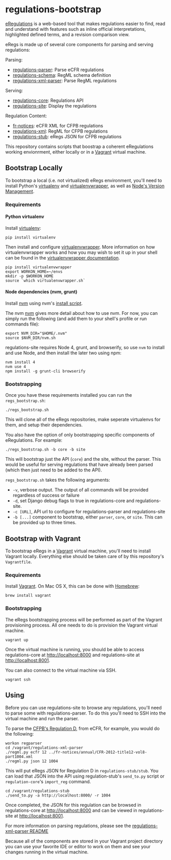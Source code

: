 # regulations-bootstrap

[eRegulations](http://cfpb.github.io/eRegulations) is a web-based tool 
that makes regulations easier to find, read and understand with 
features such as inline official interpretations, highlighted defined 
terms, and a revision comparison view.

eRegs is made up of several core components for parsing and serving
regulations:

Parsing:

* [regulations-parser](https://github.com/cfpb/regulations-parser): Parse eCFR regulations
* [regulations-schema](https://github.com/cfpb/regulations-schema): RegML schema definition
* [regulations-xml-parser](https://github.com/cfpb/regulations-xml-parser): Parse RegML regulations

Serving:

* [regulations-core](https://github.com/cfpb/regulations-core): Regulations API
* [regulations-site](https://github.com/cfpb/regulations-site): Display the regulations

Regulation Content:

* [fr-notices](https://github.com/cfpb/fr-notices): eCFR XML for CFPB regulations
* [regulations-xml](https://github.com/cfpb/regulations-xml): RegML for CFPB regulations 
* [regulations-stub](https://github.com/cfpb/regulations-stub): eRegs JSON for CFPB regulations

This repository contains scripts that boostrap a coherent eRegulations 
working envionrment, either locally or in a 
[Vagrant](https://www.vagrantup.com/) virtual machine.

## Bootstrap Locally

To bootstrap a local (i.e. not virtualized) eRegs environment, you'll
need to install Python's 
[virtualenv](https://virtualenv.readthedocs.org/en/latest/) 
and 
[virtualenvwrapper](https://virtualenvwrapper.readthedocs.org/en/latest/), 
as well as
[Node's Version Management](https://github.com/creationix/nvm).

### Requirements

#### Python virtualenv

Install [virtualenv](https://virtualenv.pypa.io/en/latest/):

```shell
pip install virtualenv
```

Then install and configure 
[virtualenvwrapper](https://virtualenvwrapper.readthedocs.org/en/latest/). 
More information on how virtualenvwrapper works and how you may wish to 
set it up in your shell can be found in the 
[virtualenvwrapper documentation](https://virtualenvwrapper.readthedocs.org/en/latest/install.html).

```shell
pip install virtualenvwrapper
export WORKON_HOME=~/envs
mkdir -p $WORKON_HOME
source `which virtualenvwrapper.sh`
```

#### Node dependencies (nvm, grunt)

Install [nvm](https://github.com/creationix/nvm) using nvm's 
[install script](https://github.com/creationix/nvm#install-script).

The nvm [nvm](https://github.com/creationix/nvm/blob/master/README.markdown) 
gives more detail about how to use nvm. For now, you can simply run the
following (and add them to your shell's profile or run commands file):

```
export NVM_DIR="$HOME/.nvm"
source $NVM_DIR/nvm.sh
```

regulations-site requires Node 4, grunt, and browserify, so use `nvm` 
to install and use Node, and then install the later two using npm:


```
nvm install 4
nvm use 4
npm install -g grunt-cli browserify
```


### Bootstrapping

Once you have these requirements installed you can run the
`regs_bootstrap.sh`:

```shell
./regs_bootstrap.sh
```

This will clone all of the eRegs repositories, make seperate virtualenvs 
for them, and setup their dependencies.

You also have the option of only bootstrapping specific components of
eRegulations. For example:

```shell
./regs_bootstrap.sh -b core -b site
```

This will bootstrap just the API (`core`) and the site, without the
parser. This would be useful for serving regulations that have already
been parsed (which then just need to be added to the API).

`regs_bootstrap.sh` takes the following arguments:

* `-v`, verbose output. The output of all commands will be provided
  regardless of success or failure
* `-d`, set Django debug flags to true in regulations-core and
  regulations-site.
* `-c [URL]`, API url to configure for regulations-parser and
  regulations-site
* `-b [...]` component to bootstrap, either `parser`, `core`, or `site`.
  This can be provided up to three times.

## Bootstrap with Vagrant

To bootstrap eRegs in a [Vagrant](https://www.vagrantup.com/) virtual 
machine, you'll need to install Vagrant locally. Everything else should 
be taken care of by this repository's `Vagrantfile`.

### Requirements

Install [Vagrant](https://www.vagrantup.com/). On Mac OS X, this can be
done with [Homebrew](http://brew.sh):

```shell
brew install vagrant
```

### Bootstrapping

The eRegs bootstrapping process will be performed as part of the Vagrant
provisioning process. All one needs to do is provision the Vagrant
virtual machine. 

```shell
vagrant up
```

Once the virtual machine is running, you should be able to access
regulations-core at [http://localhost:8000](http://localhost:8000) and 
regulations-site at [http://localhost:8001](http://localhost:8001).

You can also connect to the virtual machine via SSH.

```shell
vagrant ssh
```

## Using

Before you can use regulations-site to browse any regulations, you'll
need to parse some with regulations-parser. To do this you'll need to
SSH into the virtual machine and run the parser. 

To parse the [CFPB's Regulation D](http://www.consumerfinance.gov/eregulations/1004), 
from eCFR, for example, you would do the following:

```shell
workon regparser
cd /vagrant/regulations-xml-parser
./regml.py ecfr 12 ../fr-notices/annual/CFR-2012-title12-vol8-part1004.xml
./regml.py json 12 1004
```

This will put eRegs JSON for Regulation D in `regulations-stub/stub`. You can
load that JSON into the API using regulation-stub's `send_to.py`
script or `regulation-core`'s `import_reg` command. 

```shell
cd /vagrant/regulations-stub
./send_to.py -a http://localhost:8000/ -r 1004
```

Once completed, the JSON for this regulation can be browsed in
regulations-core at [http://localhost:8000](http://localhost:8000) and
can be viewed in regulations-site at [http://localhost:8001](http://localhost:8001).

For more information on parsing regulations, please see the 
[regulations-xml-parser README](https://github.com/cfpb/regulations-xml-parser/blob/master/README.md)

Because all of the components are stored in your Vagrant project
directory you can use your favorite IDE or editor to work on them and
see your changes running in the virtual machine.


